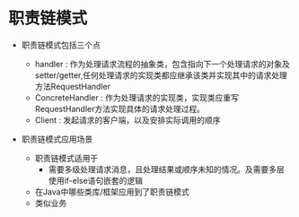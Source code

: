 # 职责链模式
- 职责链模式包括三个点
    - handler : 作为处理请求流程的抽象类，包含指向下一个处理请求的对象及setter/getter,任何处理请求的实现类都应继承该类并实现其中的请求处理方法RequestHandler
    - ConcreteHandler : 作为处理请求的实现类，实现类应重写RequestHandler方法实现具体的请求处理过程。
    - Client : 发起请求的客户端，以及安排实际调用的顺序
    
- 职责链模式应用场景
    - 职责链模式适用于
        - 需要多级处理请求消息，且处理结果或顺序未知的情况。及需要多层使用if-else语句嵌套的逻辑
    - 在Java中哪些类库/框架应用到了职责链模式
    - 类似业务